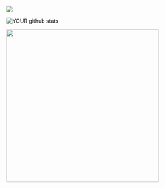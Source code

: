 
<!--
**LucasMS115/LucasMS115** is a ✨ _special_ ✨ repository because its `README.md` (this file) appears on your GitHub profile.

Here are some ideas to get you started:

- 🔭 I’m currently working on ...
- 🌱 I’m currently learning ...
- 👯 I’m looking to collaborate on ...
- 🤔 I’m looking for help with ...
- 💬 Ask me about ...
- 📫 How to reach me: ...
- 😄 Pronouns: ...
- ⚡ Fun fact: ...
-->
![](https://visitor-badge.laobi.icu/badge?page_id=LucasMS115.LucasMS115)

![YOUR github stats](https://github-readme-stats.vercel.app/api?username=LucasMS115&theme=tokyonight)

<img width="400px" align="left" src="https://github-readme-stats.vercel.app/api/top-langs/?username=LucasMS115&hide=html&layout=compact&theme=tokyonight" />  
